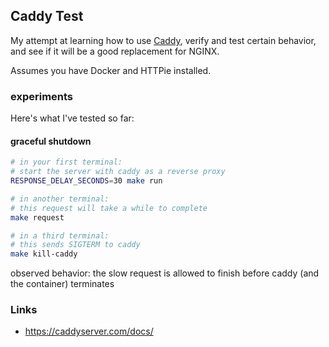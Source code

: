 ## Caddy Test

My attempt at learning how to use [Caddy](https://caddyserver.com/), verify and test certain
behavior, and see if it will be a good replacement for NGINX.

Assumes you have Docker and HTTPie installed.

### experiments

Here's what I've tested so far:

#### graceful shutdown

```bash
# in your first terminal:
# start the server with caddy as a reverse proxy
RESPONSE_DELAY_SECONDS=30 make run

# in another terminal:
# this request will take a while to complete
make request

# in a third terminal:
# this sends SIGTERM to caddy
make kill-caddy
```

observed behavior: the slow request is allowed to finish before caddy (and the container) terminates

### Links

* https://caddyserver.com/docs/
